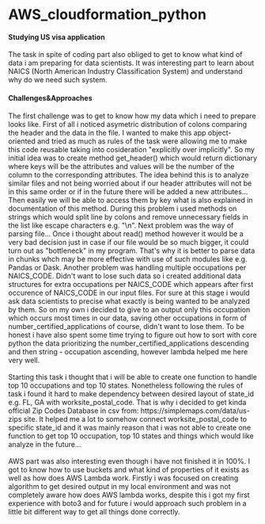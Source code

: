 # AWS_cloudformation_python
<h4>Studying US visa application</h4>
The task in spite of coding part also obliged to get to know what kind of data i am preparing for data scientists. It was interesting part to learn about NAICS (North American Industry Classification System) and understand why do we need such system. <br/>
<h4>Challenges&Approaches</h4>
The first challenge was to get to know how my data which i need to prepare looks like. First of all i noticed asymetric distribution of colons comparing the header and the data in the file. I wanted to make this app object-oriented and tried as much as rules of the task were allowing me to make this code reusable taking into cosideration "explicitly over implicitly". So my initial idea was to create method get_header() which would return dictionary where keys will be the attributes and values will be the number of the column to the corresponding attributes. The idea behind this is to analyze similar files and not being worried about if our header attributes will not be in this same order or if in the future there will be added a new attributes... Then easily we will be able to access them by key what is also explained in documentation of this method. During this problem i used methods on strings which would split line by colons and remove unnecessary fields in the list like escape characters e.g. "\n". Next problem was the way of parsing file... Once i thought about read() method however it would be a very bad decision just in case if our file would be so much bigger, it could turn out as "bottleneck" in my program. That's why it is better to parse data in chunks whch may be more effective with use of such modules like e.g. Pandas or Dask. Another problem was handling multiple occupations per NAICS_CODE. Didn't want to lose such data so i created additional data structures for extra occupations per NAICS_CODE which appears
after first occurence of NAICS_CODE in our input files. For sure at this stage i would ask data scientists to precise
what exactly is being wanted to be analyzed by them. So on my own i decided to give to an output only this occupation which occurs
most times in our data, saving other occupations in form of number_certified_applications of course, didn't want to 
lose them. To be honest i have also spent some time trying to figure out how to sort with core python the data prioritizing
the number_certified_applications descending and then string - occupation ascending, however lambda helped me here very well.
<br/><br/>
Starting this task i thought that i will be able to create one function to handle top 10 occupations and top 10 states.
Nonetheless following the rules of task i found it hard to make dependency between desired layout of state_id e.g. FL, GA with 
worksite_postal_code. That is why i decided to get kinda official Zip Codes Database in csv from: https://simplemaps.com/data/us-zips site.
It helped me a lot to somehow connect worksite_postal_code to specific state_id and it was mainly reason that i was not able
to create one function to get top 10 occupation, top 10 states and things which would like analyze in the future...
<br/><br/>
AWS part was also interesting even though i have not finished it in 100%. I got to know how to use buckets and what kind
of properties of it exists as well as how does AWS Lambda work. Firstly i was focused on creating algorithm to get desired
output in my local environment and was not completely aware how does AWS lambda works, despite this i got my first experience
with boto3 and for future i would approach such problem in a little bit different way to get all things done correctly.
